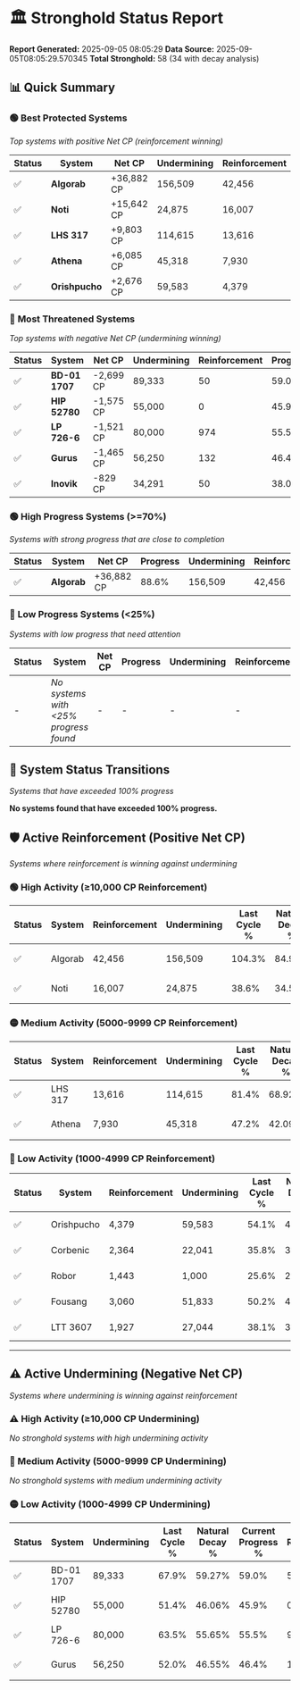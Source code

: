 # 🏛️ Stronghold Status Report

**Report Generated:** 2025-09-05 08:05:29
**Data Source:** 2025-09-05T08:05:29.570345
**Total Stronghold:** 58 (34 with decay analysis)

## 📊 Quick Summary

### 🟢 **Best Protected Systems**
*Top systems with positive Net CP (reinforcement winning)*

| Status | System | Net CP | Undermining | Reinforcement | Progress |
|--------|--------|--------|-------------|---------------|----------|
| ✅ | **Algorab** | +36,882 CP | 156,509 | 42,456 | 88.6% |
| ✅ | **Noti** | +15,642 CP | 24,875 | 16,007 | 36.1% |
| ✅ | **LHS 317** | +9,803 CP | 114,615 | 13,616 | 69.9% |
| ✅ | **Athena** | +6,085 CP | 45,318 | 7,930 | 42.7% |
| ✅ | **Orishpucho** | +2,676 CP | 59,583 | 4,379 | 48.1% |

### 🔴 **Most Threatened Systems**
*Top systems with negative Net CP (undermining winning)*

| Status | System | Net CP | Undermining | Reinforcement | Progress |
|--------|--------|--------|-------------|---------------|----------|
| ✅ | **BD-01 1707** | -2,699 CP | 89,333 | 50 | 59.0% |
| ✅ | **HIP 52780** | -1,575 CP | 55,000 | 0 | 45.9% |
| ✅ | **LP 726-6** | -1,521 CP | 80,000 | 974 | 55.5% |
| ✅ | **Gurus** | -1,465 CP | 56,250 | 132 | 46.4% |
| ✅ | **Inovik** | -829 CP | 34,291 | 50 | 38.0% |

### 🟢 **High Progress Systems (>=70%)**
*Systems with strong progress that are close to completion*

| Status | System | Net CP | Progress | Undermining | Reinforcement |
|--------|--------|--------|----------|-------------|---------------|
| ✅ | **Algorab** | +36,882 CP | 88.6% | 156,509 | 42,456 |

### 🔴 **Low Progress Systems (<25%)**
*Systems with low progress that need attention*

| Status | System | Net CP | Progress | Undermining | Reinforcement |
|--------|--------|--------|----------|-------------|---------------|
| - | *No systems with <25% progress found* | - | - | - | - |
## 🔄 System Status Transitions
*Systems that have exceeded 100% progress*

**No systems found that have exceeded 100% progress.**

## 🛡️ Active Reinforcement (Positive Net CP)
*Systems where reinforcement is winning against undermining*

### 🟢 High Activity (≥10,000 CP Reinforcement)

| Status | System | Reinforcement | Undermining | Last Cycle % | Natural Decay % | Current Progress % | Current CP | Net CP | Activity |
|--------|--------|---------------|-------------|--------------|-----------------|-------------------|------------|--------|----------|
| ✅ | Algorab | 42,456 | 156,509 | 104.3% | 84.91% | 88.6% | 885,999 | +36,882 | 🟢 High Reinforcement |
| ✅ | Noti | 16,007 | 24,875 | 38.6% | 34.54% | 36.1% | 361,000 | +15,642 | 🟢 High Reinforcement |

### 🟡 Medium Activity (5000-9999 CP Reinforcement)

| Status | System | Reinforcement | Undermining | Last Cycle % | Natural Decay % | Current Progress % | Current CP | Net CP | Activity |
|--------|--------|---------------|-------------|--------------|-----------------|-------------------|------------|--------|----------|
| ✅ | LHS 317 | 13,616 | 114,615 | 81.4% | 68.92% | 69.9% | 699,000 | +9,803 | 🟡 Medium Reinforcement |
| ✅ | Athena | 7,930 | 45,318 | 47.2% | 42.09% | 42.7% | 427,000 | +6,085 | 🟡 Medium Reinforcement |

### 🔴 Low Activity (1000-4999 CP Reinforcement)

| Status | System | Reinforcement | Undermining | Last Cycle % | Natural Decay % | Current Progress % | Current CP | Net CP | Activity |
|--------|--------|---------------|-------------|--------------|-----------------|-------------------|------------|--------|----------|
| ✅ | Orishpucho | 4,379 | 59,583 | 54.1% | 47.83% | 48.1% | 481,000 | +2,676 | 🔵 Low Reinforcement |
| ✅ | Corbenic | 2,364 | 22,041 | 35.8% | 33.40% | 33.6% | 336,000 | +1,986 | 🔵 Low Reinforcement |
| ✅ | Robor | 1,443 | 1,000 | 25.6% | 25.32% | 25.5% | 255,000 | +1,820 | 🔵 Low Reinforcement |
| ✅ | Fousang | 3,060 | 51,833 | 50.2% | 44.84% | 45.0% | 450,000 | +1,598 | 🔵 Low Reinforcement |
| ✅ | LTT 3607 | 1,927 | 27,044 | 38.1% | 35.28% | 35.4% | 354,000 | +1,249 | 🔵 Low Reinforcement |


---

## ⚠️ Active Undermining (Negative Net CP)
*Systems where undermining is winning against reinforcement*

### ⚠️ High Activity (≥10,000 CP Undermining)

*No stronghold systems with high undermining activity*

### 🔶 Medium Activity (5000-9999 CP Undermining)

*No stronghold systems with medium undermining activity*

### 🟡 Low Activity (1000-4999 CP Undermining)

| Status | System | Undermining | Last Cycle % | Natural Decay % | Current Progress % | Reinforcement | Current CP | Net CP | Activity |
|--------|--------|-------------|--------------|-----------------|-------------------|---------------|------------|--------|----------|
| ✅ | BD-01 1707 | 89,333 | 67.9% | 59.27% | 59.0% | 50 | 590,000 | -2,699 | 🟡 Low Undermining |
| ✅ | HIP 52780 | 55,000 | 51.4% | 46.06% | 45.9% | 0 | 458,999 | -1,575 | 🟡 Low Undermining |
| ✅ | LP 726-6 | 80,000 | 63.5% | 55.65% | 55.5% | 974 | 555,000 | -1,521 | 🟡 Low Undermining |
| ✅ | Gurus | 56,250 | 52.0% | 46.55% | 46.4% | 132 | 463,999 | -1,465 | 🟡 Low Undermining |
